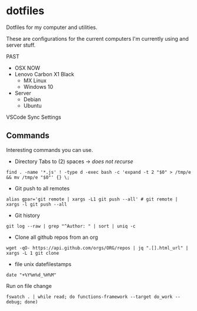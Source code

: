 dotfiles
========
Dotfiles for my computer and utilities. 

These are configurations for the current computers I'm currently using and server stuff.

PAST
  - OSX
NOW 
   - Lenovo Carbon X1 Black 
      - MX Linux
      - Windows 10 
   - Server 
       - Debian
       - Ubuntu 

VSCode Sync Settings


## Commands
Interesting commands you can use. 

- Directory Tabs to (2) spaces -> *does not recurse*
```
find . -name '*.js' ! -type d -exec bash -c 'expand -t 2 "$0" > /tmp/e && mv /tmp/e "$0"' {} \;
```
- Git push to all remotes
```
alias gpar='git remote | xargs -L1 git push --all' # git remote | xargs -l git push --all
```

- Git history 
```
git log --raw | grep "^Author: " | sort | uniq -c
```


- Clone all github repos from an org
```
wget -qO- https://api.github.com/orgs/ORG/repos | jq ".[].html_url" | xargs -L 1 git clone
```

- file unix datefilestamps

```
date "+%Y%m%d_%H%M" 
```

Run on file change
``` 
fswatch . | while read; do functions-framework --target do_work --debug; done)
```
